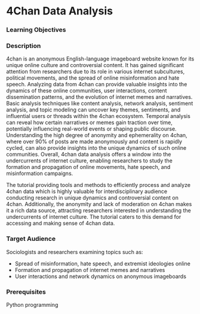 # 4Chan Data Analysis
### Learning Objectives
### Description
4chan is an anonymous English-language imageboard website known for its unique online culture and controversial content. It has gained significant attention from 
researchers due to its role in various internet subcultures, political movements, and the spread of online misinformation and hate speech. Analyzing data from 4chan can 
provide valuable insights into the dynamics of these online communities, user interactions, content dissemination patterns, and the evolution of internet memes and narratives.
Basic analysis techniques like content analysis, network analysis, sentiment analysis, and topic modeling can uncover key themes, sentiments, and influential users or 
threads within the 4chan ecosystem. Temporal analysis can reveal how certain narratives or memes gain traction over time, potentially influencing real-world events or 
shaping public discourse. Understanding the high degree of anonymity and ephemerality on 4chan, where over 90% of posts are made anonymously and content is rapidly cycled, 
can also provide insights into the unique dynamics of such online communities. Overall, 4chan data analysis offers a window into the undercurrents of internet culture, 
enabling researchers to study the formation and propagation of online movements, hate speech, and misinformation campaigns.

The tutorial providing tools and methods to efficiently process and analyze 4chan data which is highly valuable for interdisciplinary audience conducting research in 
unique dynamics and controversial content on 4chan. Additionally, the anonymity and lack of moderation on 4chan makes it a rich data source, attracting researchers 
interested in understanding the undercurrents of internet culture. The tutorial caters to this demand for accessing and making sense of 4chan data.

### Target Audience
Sociologists and researchers examining topics such as:
- Spread of misinformation, hate speech, and extremist ideologies online
- Formation and propagation of internet memes and narratives
- User interactions and network dynamics on anonymous imageboards

### Prerequisites
Python programming
